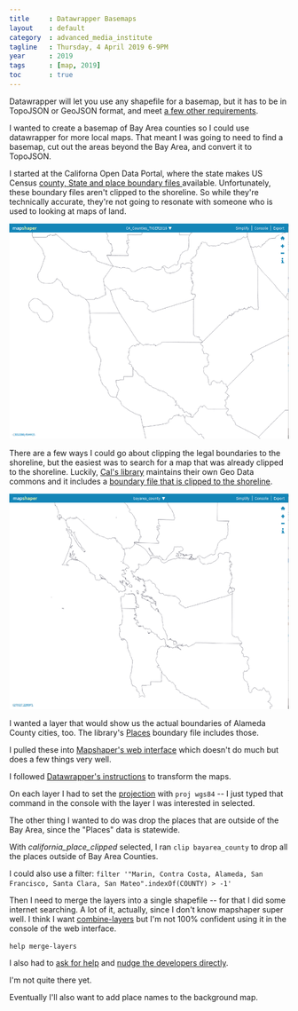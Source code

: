 ```yaml
---
title     : Datawrapper Basemaps
layout    : default
category  : advanced_media_institute
tagline   : Thursday, 4 April 2019 6-9PM
year      : 2019
tags      : [map, 2019]
toc       : true
---
```


Datawrapper will let you use any shapefile for a basemap, but it has to be in TopoJSON or GeoJSON format, and meet [a few other requirements](https://academy.datawrapper.de/article/145-how-to-upload-your-own-map).

I wanted to create a basemap of Bay Area counties so I could use datawrapper for more local maps. That meant I was going to need to find a basemap, cut out the areas beyond the Bay Area, and convert it to TopoJSON.

I started at the Californa Open Data Portal, where the state makes US Census [county, State and place boundary files ](https://data.ca.gov/dataset/ca-geographic-boundaries) available. Unfortunately, these boundary files aren't clipped to the shoreline. So while they're technically accurate, they're not going to resonate with someone who is used to looking at maps of land.

![tiger_counties.png](tiger_counties.png)

There are a few ways I could go about clipping the legal boundaries to the shoreline, but the easiest was to search for a map that was already clipped to the shoreline. Luckily, [Cal's library](https://geodata.lib.berkeley.edu/catalog/) maintains their own Geo Data commons and it includes a [boundary file that is clipped to the shoreline](https://geodata.lib.berkeley.edu/catalog/ark28722-s7hs4j).

![cal_counties.png](cal_counties.png)

I wanted a layer that would show us the actual boundaries of Alameda County cities, too. The library's [Places](https://geodata.lib.berkeley.edu/catalog/ark28722-s7bp4z) boundary file includes those.


I pulled these into [Mapshaper's web interface](https://mapshaper.org/) which doesn't do much but does a few things very well.

I followed [Datawrapper's instructions](https://academy.datawrapper.de/article/145-how-to-upload-your-own-map) to transform the maps.

On each layer I had to set the [projection](https://xkcd.com/977/) with `proj wgs84` -- I just typed that command in the console with the layer I was interested in selected.

The other thing I wanted to do was drop the places that are outside of the Bay Area, since the "Places" data is statewide.

With *california_place_clipped* selected, I ran `clip bayarea_county` to drop all the places outside of Bay Area Counties.

I could also use a filter: `filter '"Marin, Contra Costa, Alameda, San Francisco, Santa Clara, San Mateo".indexOf(COUNTY) > -1' `

Then I need to merge the layers into a single shapefile -- for that I did some internet searching. A lot of it, actually, since I don't know mapshaper super well. I think I want [combine-layers](https://github.com/mbloch/mapshaper/wiki/Command-Reference) but I'm not 100% confident using it in the console of the web interface.

`help merge-layers`

I also had to [ask for help](https://gis.stackexchange.com/questions/317831/how-do-i-merge-two-layers-in-mapshapers-web-interface) and [nudge the developers directly](https://github.com/mbloch/mapshaper/issues/334).

I'm not quite there yet.

Eventually I'll also want to add place names to the background map. 

